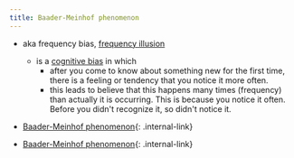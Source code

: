 ```yaml
---
title: Baader-Meinhof phenomenon
---
```


- aka frequency bias, [frequency illusion]()
    - is a [cognitive bias]() in which 
        - after you come to know about something new for the first time, there is a feeling or tendency that you notice it more often.
        - this leads to believe that this happens many times (frequency) than actually it is occurring. This is because you notice it often. Before you didn't recognize it, so didn't notice it. 

- [Baader-Meinhof phenomenon](/baader-meinhof-phenomenon-d19838){: .internal-link}


- [Baader-Meinhof phenomenon](/baader-meinhof-phenomenon-d19838){: .internal-link}



